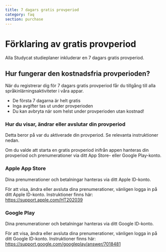 ```yaml
---
title: 7 dagars gratis provperiod
category: faq
section: purchase
---
```

# Förklaring av gratis provperiod


Alla Studycat studieplaner inkluderar en 7 dagars gratis provperiod.


## Hur fungerar den kostnadsfria provperioden?


När du registrerar dig för 7 dagars gratis provperiod får du tillgång till alla språkinlärningsaktiviteter i våra appar.


* De första 7 dagarna är helt gratis
* Inga avgifter tas ut under provperioden
* Du kan avbryta när som helst under provperioden utan kostnad!


### Hur du visar, ändrar eller avslutar din provperiod


Detta beror på var du aktiverade din provperiod. Se relevanta instruktioner nedan.


Om du valde att starta en gratis provperiod inifrån appen hanteras din provperiod och prenumerationer via ditt App Store- eller Google Play-konto.



### Apple App Store


Dina prenumerationer och betalningar hanteras via ditt Apple ID-konto.


För att visa, ändra eller avsluta dina prenumerationer, vänligen logga in på ditt Apple ID-konto. Instruktioner finns här: <https://support.apple.com/HT202039>



### Google Play


Dina prenumerationer och betalningar hanteras via ditt Google ID-konto.


För att visa, ändra eller avsluta dina prenumerationer, vänligen logga in på ditt Google ID-konto. Instruktioner finns här: <https://support.google.com/googleplay/answer/7018481>